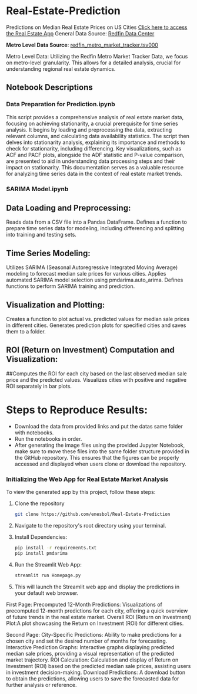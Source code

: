 # Real-Estate-Prediction

Predictions on Median Real Estate Prices on US Cities 
[Click here to access the Real Estate App](https://real-estate-predictions-5zubghkpzgc54tocbxw3dc.streamlit.app/)
General Data Source: [Redfin Data Center](https://www.redfin.com/news/data-center/)

**Metro Level Data Source**: [redfin_metro_market_tracker.tsv000](https://redfin-public-data.s3.us-west-2.amazonaws.com/redfin_market_tracker/state_market_tracker.tsv000.gz)

Metro Level Data: Utilizing the Redfin Metro Market Tracker Data, we focus on metro-level granularity. This allows for a detailed analysis, crucial for understanding regional real estate dynamics.

## Notebook Descriptions 

### Data Preparation for Prediction.ipynb
This script provides a comprehensive analysis of real estate market data, focusing on achieving stationarity, a crucial prerequisite for time series analysis. It begins by loading and preprocessing the data, extracting relevant columns, and calculating data availability statistics. The script then delves into stationarity analysis, explaining its importance and methods to check for stationarity, including differencing. Key visualizations, such as ACF and PACF plots, alongside the ADF statistic and P-value comparison, are presented to aid in understanding data processing steps and their impact on stationarity. This documentation serves as a valuable resource for analyzing time series data in the context of real estate market trends.

### SARIMA Model.ipynb

## Data Loading and Preprocessing:
Reads data from a CSV file into a Pandas DataFrame.
Defines a function to prepare time series data for modeling, including differencing and splitting into training and testing sets.

## Time Series Modeling:
Utilizes SARIMA (Seasonal Autoregressive Integrated Moving Average) modeling to forecast median sale prices for various cities.
Applies automated SARIMA model selection using pmdarima.auto_arima.
Defines functions to perform SARIMA training and prediction.

##  Visualization and Plotting:
Creates a function to plot actual vs. predicted values for median sale prices in different cities.
Generates prediction plots for specified cities and saves them to a folder.

##  ROI (Return on Investment) Computation and Visualization:
##Computes the ROI for each city based on the last observed median sale price and the predicted values.
Visualizes cities with positive and negative ROI separately in bar plots.

# Steps to Reproduce Results:

- Download the data from provided links and put the datas same folder with notebooks.
- Run the notebooks in order.
- After generating the image files using the provided Jupyter Notebook, make sure to move these  files into the same folder structure provided in the GitHub repository. This ensures that the figures can be properly accessed and displayed when users clone or download the repository.


### Initializing the Web App for Real Estate Market Analysis

To view the generated app by this project, follow these steps:


1. Clone the repository

    ```bash
    git clone https://github.com/enesbol/Real-Estate-Prediction
    ```
 
2. Navigate to the repository's root directory using your terminal. 
 
3. Install Dependencies:
    ```bash
    pip install -r requirements.txt
    pip install pmdarima
    ```

2. Run the Streamlit Web App:

    ```bash
    streamlit run Homepage.py
    ```

3. This will launch the Streamlit web app and display the predictions in your default web browser.

First Page:
Precomputed 12-Month Predictions: Visualizations of precomputed 12-month predictions for each city, offering a quick overview of future trends in the real estate market.
Overall ROI (Return on Investment) Plot:A plot showcasing the Return on Investment (ROI) for different cities.

Second Page:
City-Specific Predictions: Ability to make predictions for a chosen city and set the desired number of months for forecasting.
Interactive Prediction Graphs: Interactive graphs displaying predicted median sale prices, providing a visual representation of the predicted market trajectory.
ROI Calculation: Calculation and display of Return on Investment (ROI) based on the predicted median sale prices, assisting users in investment decision-making.
Download Predictions: A download button to obtain the predictions, allowing users to save the forecasted data for further analysis or reference.





